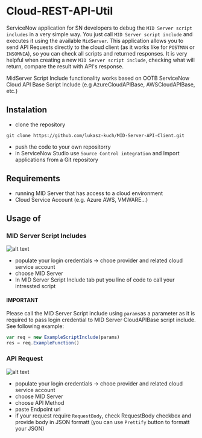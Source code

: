 
# Cloud-REST-API-Util
ServiceNow application for SN developers to debug the `MID Server script includes` in a very simple way. You just call `MID Server script include` and executes it using the available `MidServer`. This application allows you to send API Requests directly to the cloud client (as it works like for `POSTMAN` or `INSOMNIA`), so you can check all scripts and returned responses. It is very helpful when creating a new `MID Server script include`, checking what will return, compare the result with API's response.

MidServer Script Include functionality works based on OOTB ServiceNow Cloud API Base Script Include (e.g AzureCloudAPIBase, AWSCloudAPIBase, etc.)

## Instalation

* clone the repository
```powershel
git clone https://github.com/lukasz-kuch/MID-Server-API-Client.git
```
* push the code to your own repositorry
* in ServiceNow Studio use `Source Control integration` and Import applications from a Git repository

##  Requirements
* running MID Server that has access to a cloud environment
* Cloud Service Account (e.g. Azure AWS, VMWARE...)

## Usage of

### MID Server Script Includes

![alt text](https://github.com/lukasz-kuch/private-stuff/blob/main/api_client.png)

* populate your login credentials -> chooe provider and related cloud service account
* choose MID Server
* In MID Server Script Include tab put you line of code to call your intressted script

#### IMPORTANT
Please call the MID Server Script include using `params`as a parameter as it is required to pass login credential to MID Server CloudAPIBase script include. 
See following example:
```javascript
var req = new ExampleScriptInclude(params)
res = req.ExampleFunction()
```
### API Request

![alt text](https://github.com/lukasz-kuch/private-stuff/blob/main/script_include.png)

* populate your login credentials -> chooe provider and related cloud service account
* choose MID Server
* choose API Method
* paste Endpoint url 
* if your request require `RequestBody`, check RequestBody checkbox and provide body in JSON formatt (you can use `Prettify` button to formatt your JSON)
